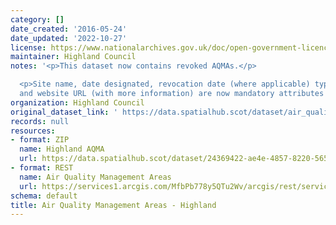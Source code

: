 ```yaml
---
category: []
date_created: '2016-05-24'
date_updated: '2022-10-27'
license: https://www.nationalarchives.gov.uk/doc/open-government-licence/version/3/
maintainer: Highland Council
notes: '<p>This dataset now contains revoked AQMAs.</p>

  <p>Site name, date designated, revocation date (where applicable) type of pollutant
  and website URL (with more information) are now mandatory attributes for this dataset.</p>'
organization: Highland Council
original_dataset_link: ' https://data.spatialhub.scot/dataset/air_quality_management_areas-hi'
records: null
resources:
- format: ZIP
  name: Highland AQMA
  url: https://data.spatialhub.scot/dataset/24369422-ae4e-4857-8220-5659cc687804/resource/de720d0b-1c2d-4f93-99ff-8551f64f2123/download/highland-aqma.zip
- format: REST
  name: Air Quality Management Areas
  url: https://services1.arcgis.com/MfbPb778y5QTu2Wv/arcgis/rest/services/AirQualityManagementAreas/FeatureServer/0/query?outFields=*&where=1%3D1
schema: default
title: Air Quality Management Areas - Highland
---
```

